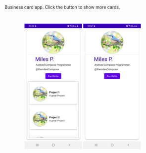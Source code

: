 Business card app. Click the button to show more cards.

<br>

<p align="center">
  <img src="./app/src/main/res/drawable/bizcard.jpg" width="37%" alt="AReader">
  <img src="./app/src/main/res/drawable/bizcard2.jpg" width="37%" alt="AReader">
</p>